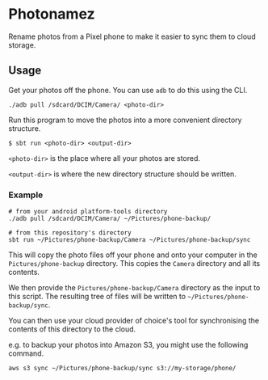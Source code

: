 Photonamez
==========

Rename photos from a Pixel phone to make it easier to sync them to
cloud storage.

## Usage

Get your photos off the phone. You can use `adb` to do this using the CLI.

    ./adb pull /sdcard/DCIM/Camera/ <photo-dir>

Run this program to move the photos into a more convenient directory
structure.

    $ sbt run <photo-dir> <output-dir>

`<photo-dir>` is the place where all your photos are stored.

`<output-dir>` is where the new directory structure should be written.

### Example

    # from your android platform-tools directory
    ./adb pull /sdcard/DCIM/Camera/ ~/Pictures/phone-backup/

    # from this repository's directory
    sbt run ~/Pictures/phone-backup/Camera ~/Pictures/phone-backup/sync

This will copy the photo files off your phone and onto your computer
in the `Pictures/phone-backup` directory. This copies the `Camera`
directory and all its contents.

We then provide the `Pictures/phone-backup/Camera` directory as the
input to this script. The resulting tree of files will be written to
`~/Pictures/phone-backup/sync`.

You can then use your cloud provider of choice's tool for synchronising
the contents of this directory to the cloud.

e.g. to backup your photos into Amazon S3, you might use the following
command.

    aws s3 sync ~/Pictures/phone-backup/sync s3://my-storage/phone/
